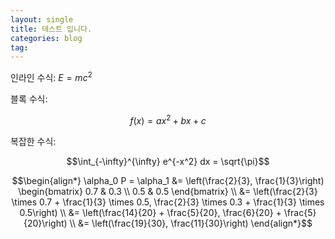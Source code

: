 ```yaml
---
layout: single
title: 테스트 입니다.
categories: blog
tag:
---
```


인라인 수식:  $E = mc^2$

블록 수식: 

$$f(x) = ax^2 + bx + c$$

복잡한 수식: 

$$\int_{-\infty}^{\infty} e^{-x^2} dx = \sqrt{\pi}$$


$$\begin{align*}
\alpha_0 P = \alpha_1 &= \left(\frac{2}{3}, \frac{1}{3}\right) \begin{bmatrix} 0.7 & 0.3 \\ 0.5 & 0.5 \end{bmatrix} \\
&= \left(\frac{2}{3} \times 0.7 + \frac{1}{3} \times 0.5, \frac{2}{3} \times 0.3 + \frac{1}{3} \times 0.5\right) \\
&= \left(\frac{14}{20} + \frac{5}{20}, \frac{6}{20} + \frac{5}{20}\right) \\
&= \left(\frac{19}{30}, \frac{11}{30}\right)
\end{align*}$$
